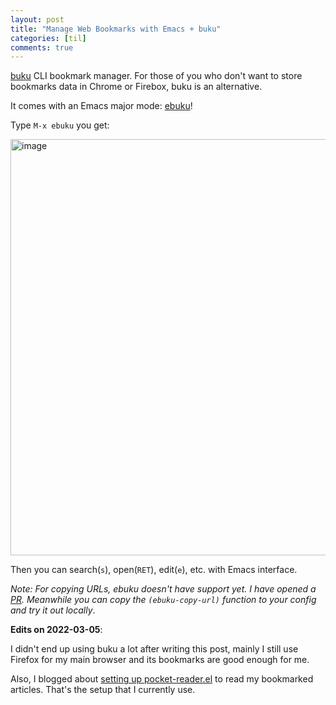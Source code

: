 ```yaml
---
layout: post
title: "Manage Web Bookmarks with Emacs + buku"
categories: [til]
comments: true
---
```


[buku](https://github.com/jarun/buku) CLI bookmark manager. For those of you who don't want to store bookmarks data in Chrome or Firebox, buku is an alternative.

It comes with an Emacs major mode: [ebuku](https://github.com/flexibeast/ebuku)!

Type `M-x ebuku` you get:

<img width="666" alt="image" src="https://user-images.githubusercontent.com/2715151/135387096-d11c26ea-773f-407d-86d4-f67a5554b908.png">

Then you can search(`s`), open(`RET`), edit(`e`), etc. with Emacs interface.

_Note: For copying URLs, ebuku doesn't have support yet. I have opened a [PR](https://github.com/flexibeast/ebuku/pull/19/files). Meanwhile you can copy the `(ebuku-copy-url)` function to your config and try it out locally_.

__Edits on 2022-03-05__:

I didn't end up using buku a lot after writing this post, mainly I still use
Firefox for my main browser and its bookmarks are good enough for me. 

Also, I blogged about [setting up
pocket-reader.el](https://emacstil.com/til/2022/02/06/pocket-reader-on-emacs/)
to read my bookmarked articles. That's the setup that I currently use.
